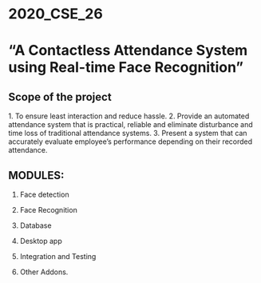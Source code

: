 # 2020_CSE_26
# “A Contactless Attendance System using Real-time Face Recognition”

<h2>Scope of the project</h2>
1. To ensure least interaction and reduce hassle.
2. Provide an automated attendance system that is practical, reliable and eliminate disturbance and time loss of traditional attendance systems.
3. Present a system that can accurately evaluate employee’s performance depending on their recorded attendance.

<h2>MODULES:</h2>

1. Face detection

2. Face Recognition

3. Database 

4. Desktop app

5. Integration and Testing

6. Other Addons.
